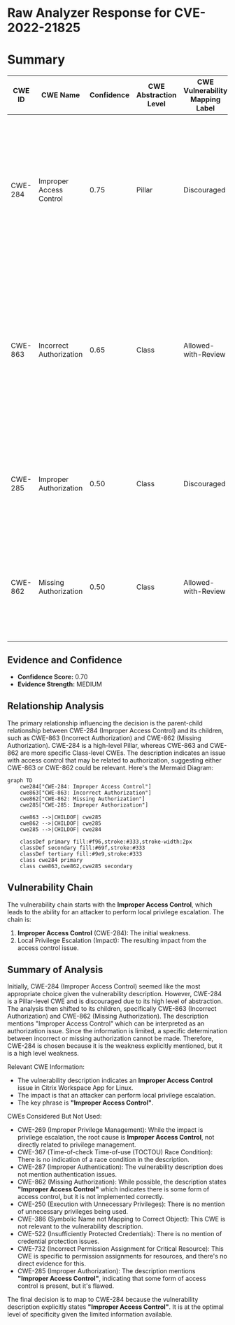 # Raw Analyzer Response for CVE-2022-21825

# Summary
| CWE ID | CWE Name | Confidence | CWE Abstraction Level | CWE Vulnerability Mapping Label | CWE-Vulnerability Mapping Notes |
|---|---|---|---|---|---|
| CWE-284 | Improper Access Control | 0.75 | Pillar | Discouraged | The vulnerability description indicates an **Improper Access Control** issue, making this a candidate. However, it is a Pillar and discouraged, so we look for more specific options. |
| CWE-863 | Incorrect Authorization | 0.65 | Class | Allowed-with-Review | The vulnerability involves an **improper access control** in the Citrix Workspace App, potentially related to incorrect authorization checks. This is a more specific Class-level CWE than CWE-284. |
| CWE-285 | Improper Authorization | 0.50 | Class | Discouraged | This CWE represents a lack of or incorrect authorization check, which is a possible root cause, but it is a discouraged Class level. |
| CWE-862 | Missing Authorization | 0.50 | Class | Allowed-with-Review | This CWE is for missing authorization, where authorization is simply not performed. This isn't described in the vulnerability description. |

## Evidence and Confidence

*   **Confidence Score:** 0.70
*   **Evidence Strength:** MEDIUM

## Relationship Analysis
The primary relationship influencing the decision is the parent-child relationship between CWE-284 (Improper Access Control) and its children, such as CWE-863 (Incorrect Authorization) and CWE-862 (Missing Authorization). CWE-284 is a high-level Pillar, whereas CWE-863 and CWE-862 are more specific Class-level CWEs. The description indicates an issue with access control that may be related to authorization, suggesting either CWE-863 or CWE-862 could be relevant.
Here's the Mermaid Diagram:

```mermaid
graph TD
    cwe284["CWE-284: Improper Access Control"]
    cwe863["CWE-863: Incorrect Authorization"]
    cwe862["CWE-862: Missing Authorization"]
    cwe285["CWE-285: Improper Authorization"]

    cwe863 -->|CHILDOF| cwe285
    cwe862 -->|CHILDOF| cwe285
    cwe285 -->|CHILDOF| cwe284
    
    classDef primary fill:#f96,stroke:#333,stroke-width:2px
    classDef secondary fill:#69f,stroke:#333
    classDef tertiary fill:#9e9,stroke:#333
    class cwe284 primary
    class cwe863,cwe862,cwe285 secondary
```

## Vulnerability Chain
The vulnerability chain starts with the **Improper Access Control**, which leads to the ability for an attacker to perform local privilege escalation. The chain is:
1.  **Improper Access Control** (CWE-284): The initial weakness.
2.  Local Privilege Escalation (Impact): The resulting impact from the access control issue.

## Summary of Analysis
Initially, CWE-284 (Improper Access Control) seemed like the most appropriate choice given the vulnerability description. However, CWE-284 is a Pillar-level CWE and is discouraged due to its high level of abstraction. The analysis then shifted to its children, specifically CWE-863 (Incorrect Authorization) and CWE-862 (Missing Authorization). The description mentions "Improper Access Control" which can be interpreted as an authorization issue. Since the information is limited, a specific determination between incorrect or missing authorization cannot be made. Therefore, CWE-284 is chosen because it is the weakness explicitly mentioned, but it is a high level weakness.

Relevant CWE Information:
- The vulnerability description indicates an **Improper Access Control** issue in Citrix Workspace App for Linux.
- The impact is that an attacker can perform local privilege escalation.
- The key phrase is **"Improper Access Control"**.

CWEs Considered But Not Used:

*   CWE-269 (Improper Privilege Management): While the impact is privilege escalation, the root cause is **Improper Access Control**, not directly related to privilege management.
*   CWE-367 (Time-of-check Time-of-use (TOCTOU) Race Condition): There is no indication of a race condition in the description.
*   CWE-287 (Improper Authentication): The vulnerability description does not mention authentication issues.
*   CWE-862 (Missing Authorization): While possible, the description states **"Improper Access Control"** which indicates there is some form of access control, but it is not implemented correctly.
*   CWE-250 (Execution with Unnecessary Privileges): There is no mention of unnecessary privileges being used.
*   CWE-386 (Symbolic Name not Mapping to Correct Object): This CWE is not relevant to the vulnerability description.
*   CWE-522 (Insufficiently Protected Credentials): There is no mention of credential protection issues.
*   CWE-732 (Incorrect Permission Assignment for Critical Resource): This CWE is specific to permission assignments for resources, and there's no direct evidence for this.
*   CWE-285 (Improper Authorization): The description mentions **"Improper Access Control"**, indicating that some form of access control is present, but it's flawed.

The final decision is to map to CWE-284 because the vulnerability description explicitly states **"Improper Access Control"**. It is at the optimal level of specificity given the limited information available.